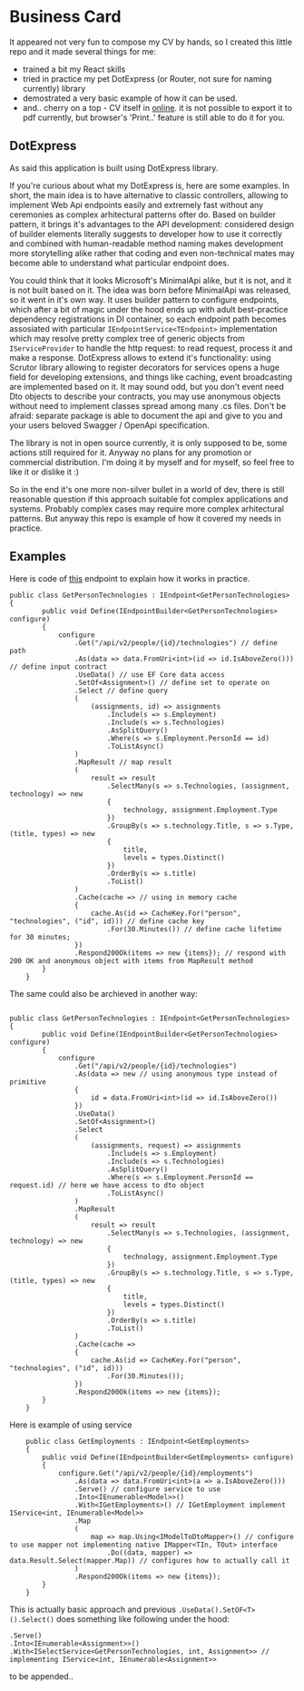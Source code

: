 
# Business Card

It appeared not very fun to compose my CV by hands, so I created this little repo and it made several things for me: 
- trained a bit my React skills
- tried in practice my pet DotExpress (or Router, not sure for naming currently) library 
- demostrated a very basic example of how it can be used.
- and.. cherry on a top - CV itself in [online](https://andrei-kukharchuk.tech/). it is not possible to export it to pdf currently, but browser's 'Print..' feature is still able to do it for you.

## DotExpress

As said this application is built using DotExpress library.

If you're curious about what my DotExpress is, here are some examples. In short, the main idea is to have alternative to classic controllers, allowing to implement Web Api endpoints easily and extremely fast without any ceremonies as complex arhitectural patterns ofter do. Based on builder pattern, it brings it's advantages to the API development: considered design of builder elements literally suggests to developer how to use it correctly and combined with human-readable method naming makes development more storytelling alike rather that coding and even non-technical mates may become able to understand what particular endpoint does. 

You could think that it looks Microsoft's MinimalApi alike, but it is not, and it is not built based on it. The idea was born before MinimalApi was released, so it went in it's own way. 
It uses builder pattern to configure endpoints, which after a bit of magic under the hood ends up with adult best-practice dependency registrations in DI container, so each endpoint path becomes assosiated with particular ```IEndpointService<TEndpoint>``` implementation which may resolve pretty complex tree of generic objects from ```IServiceProvider``` to handle the http request: to read request, process it and make a response.
DotExpress allows to extend it's functionality: using Scrutor library allowing to register decorators for services opens a huge field for developing extensions, and things like caching, event broadcasting are implemented based on it.
It may sound odd, but you don't event need Dto objects to describe your contracts, you may use anonymous objects without need to implement classes spread among many .cs files. Don't be afraid: separate package is able to document the api and give to you and your users beloved Swagger / OpenApi specification.

The library is not in open source currently, it is only supposed to be, some actions still required for it. Anyway no plans for any promotion or commercial distribution. I'm doing it by myself and for myself, so feel free to like it or dislike it :)

So in the end it's one more non-silver bullet in a world of dev, there is still reasonable question if this approach suitable fot complex applications and systems. Probably complex cases may require more complex arhitectural patterns. But anyway this repo is example of how it covered my needs in practice.



## Examples

Here is code of [this](https://github.com/andkuh/business-card/blob/master/People/Endpoints/v2/GetPersonTechnologies.cs) endpoint to explain how it works in practice.
```CSharp
public class GetPersonTechnologies : IEndpoint<GetPersonTechnologies>
{
        public void Define(IEndpointBuilder<GetPersonTechnologies> configure)
        {
            configure
                .Get("/api/v2/people/{id}/technologies") // define path
                .As(data => data.FromUri<int>(id => id.IsAboveZero())) // define input contract
                .UseData() // use EF Core data access 
                .SetOf<Assignment>() // define set to operate on
                .Select // define query
                (
                    (assignments, id) => assignments
                        .Include(s => s.Employment)
                        .Include(s => s.Technologies)
                        .AsSplitQuery()
                        .Where(s => s.Employment.PersonId == id)
                        .ToListAsync()
                )
                .MapResult // map result
                (
                    result => result
                        .SelectMany(s => s.Technologies, (assignment, technology) => new
                        {
                            technology, assignment.Employment.Type
                        })
                        .GroupBy(s => s.technology.Title, s => s.Type, (title, types) => new
                        {
                            title,
                            levels = types.Distinct()
                        })
                        .OrderBy(s => s.title)
                        .ToList()
                )
                .Cache(cache => // using in memory cache
                {
                    cache.As(id => CacheKey.For("person", "technologies", ("id", id))) // define cache key
                        .For(30.Minutes()) // define cache lifetime for 30 minutes;
                })
                .Respond200Ok(items => new {items}); // respond with 200 OK and anonymous object with items from MapResult method
        }
    }
```

The same could also be archieved in another way:
```CSharp

public class GetPersonTechnologies : IEndpoint<GetPersonTechnologies>
{
        public void Define(IEndpointBuilder<GetPersonTechnologies> configure)
        {
            configure
                .Get("/api/v2/people/{id}/technologies")
                .As(data => new // using anonymous type instead of primitive
                {
                    id = data.FromUri<int>(id => id.IsAboveZero())
                })
                .UseData()
                .SetOf<Assignment>()
                .Select
                (
                    (assignments, request) => assignments
                        .Include(s => s.Employment)
                        .Include(s => s.Technologies)
                        .AsSplitQuery()
                        .Where(s => s.Employment.PersonId == request.id) // here we have access to dto object
                        .ToListAsync()
                )
                .MapResult
                (
                    result => result
                        .SelectMany(s => s.Technologies, (assignment, technology) => new
                        {
                            technology, assignment.Employment.Type
                        })
                        .GroupBy(s => s.technology.Title, s => s.Type, (title, types) => new
                        {
                            title,
                            levels = types.Distinct()
                        })
                        .OrderBy(s => s.title)
                        .ToList()
                )
                .Cache(cache =>
                {
                    cache.As(id => CacheKey.For("person", "technologies", ("id", id)))
                        .For(30.Minutes());
                })
                .Respond200Ok(items => new {items});
        }
    }
```

Here is example of using service 

```CSharp
    public class GetEmployments : IEndpoint<GetEmployments>
    {
        public void Define(IEndpointBuilder<GetEmployments> configure)
        {
            configure.Get("/api/v2/people/{id}/employments")
                .As(data => data.FromUri<int>(a => a.IsAboveZero()))
                .Serve() // configure service to use
                .Into<IEnumerable<Model>>()
                .With<IGetEmployments>() // IGetEmployment implement IService<int, IEnumerable<Model>>
                .Map
                (
                    map => map.Using<IModelToDtoMapper>() // configure to use mapper not implementing native IMapper<TIn, TOut> interface
                        .Do((data, mapper) => data.Result.Select(mapper.Map)) // configures how to actually call it
                )
                .Respond200Ok(items => new {items});
        }
    }
```
This is actually basic approach and previous ```.UseData().SetOF<T>().Select()``` does something like following under the hood:
```CSharp
.Serve()
.Into<IEnumerable<Assignment>>()
.With<ISelectService<GetPersonTechnologies, int, Assignment>> // implementing IService<int, IEnumerable<Assignment>>
```

to be appended..
